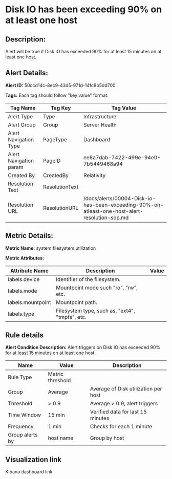 # Disk IO has been exceeding 90% on at least one host

## Description: 
Alert will be true if Disk IO has exceeded 90% for at least 15 minutes on at least one host.

## Alert Details:
**Alert ID:** 50ccd14c-8ec9-43d5-971d-14fc8b5dd700

**Tags:**
Each tag should follow "key:value" format.

|Tag Name|Tag Key|Tag Value|
|--|--|--|
|Alert Type|Type|Infrastructure|
|Alert Group|Group|Server Health|
|Alert Navigation Type|PageType|Dashboard|
|Alert Navigation param|PageID|ee8a7dab-7422-499e-94e0-7b5449468a94|
|Created By|CreatedBy|Relativity|
|Resolution Text|ResolutionText||
|Resolution URL|ResolutionURL|/docs/alerts/00004-Disk-io-has-been-exceeding-90%-on-atleast-one-host-alert-resolution-sop.md|

## Metric Details:
**Metric Name:** system.filesystem.utilization

**Metric Attributes:**

|Attribute Name|Description|Value|
|-------|---|--|
|labels.device|Identifier of the filesystem.||
|labels.mode|Mountpoint mode such "ro", "rw", etc.||
|labels.mountpoint|Mountpoint path.||
|labels.type|Filesystem type, such as, "ext4", "tmpfs", etc.||

## Rule details
**Alert Condition Description:** Alert triggers on Disk IO has exceeded 90% for at least 15 minutes on at least one host.

|Name|Value|Description|
|-|-|-|
|Rule Type| Metric threshold||
|Group| Average| Average of Disk utilization per host|
|Threshold| > 0.9| Average > 0.9, alert triggers|
|Time Window| 15 min| Verified data for last 15 minutes|
|Frequency| 1 min|Checks for each 1 minute|
|Group alerts by| host.name| Group by host |

## Visualization link
Kibana dashboard link

